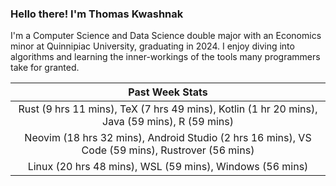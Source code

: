 
### Hello there! I'm Thomas Kwashnak

I'm a Computer Science and Data Science double major with an Economics
minor at Quinnipiac University, graduating in 2024.
I enjoy diving into algorithms and learning the inner-workings of the tools
many programmers take for granted.

| Past Week Stats |
| :---: |
| Rust (9 hrs 11 mins), TeX (7 hrs 49 mins), Kotlin (1 hr 20 mins), Java (59 mins), R (59 mins) |
| Neovim (18 hrs 32 mins), Android Studio (2 hrs 16 mins), VS Code (59 mins), Rustrover (56 mins) |
| Linux (20 hrs 48 mins), WSL (59 mins), Windows (56 mins) |

